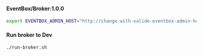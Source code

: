 #### EventBox/Broker:1.0.0

```bash
export EVENTBOX_ADMIN_HOST="http://change-with-valide-eventbox-admin-hostname:8080"
```

#### Run broker to Dev
```bash
./run-broker.sh
```